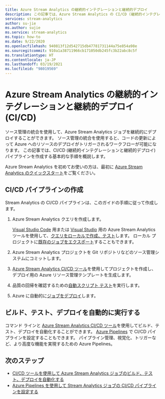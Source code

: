 ```yaml
---
title: Azure Stream Analytics の継続的インテグレーションと継続的デプロイ
description: この記事では、Azure Stream Analytics の CI/CD (継続的インテグレーションと継続的デプロイ) パイプラインについて概説します。
services: stream-analytics
author: su-jie
ms.author: sujie
ms.service: stream-analytics
ms.topic: how-to
ms.date: 9/22/2020
ms.openlocfilehash: 940813f12d542715db47781731144a75e854a98e
ms.sourcegitcommit: 910a1a38711966cb171050db245fc3b22abc8c5f
ms.translationtype: HT
ms.contentlocale: ja-JP
ms.lasthandoff: 03/19/2021
ms.locfileid: "98019569"
---
```

# <a name="continuous-integration-and-deployment-cicd-for-azure-stream-analytics"></a>Azure Stream Analytics の継続的インテグレーションと継続的デプロイ (CI/CD)

ソース管理の統合を使用して、Azure Stream Analytics ジョブを継続的にデプロイすることができます。 ソース管理の統合を使用すると、コードの更新によって Azure へのリソースのデプロイがトリガーされるワークフローが可能になります。 この記事では、CI/CD (継続的インテグレーションと継続的デプロイ) パイプラインを作成する基本的な手順を概説します。

Azure Stream Analytics を初めてお使いの方は、最初に [Azure Stream Analytics のクイックスタート](stream-analytics-quick-create-portal.md)をご覧ください。

## <a name="create-a-cicd-pipeline"></a>CI/CD パイプラインの作成

Stream Analytics の CI/CD パイプラインは、このガイドの手順に従って作成します。

1. Azure Stream Analytics クエリを作成します。

   [Visual Studio Code](./quick-create-visual-studio-code.md) 用または [Visual Studio](stream-analytics-quick-create-vs.md) 用の Azure Stream Analytics ツールを使用して、[クエリをローカルで作成、テスト](develop-locally.md)します。 ローカル プロジェクトに[既存のジョブをエクスポート](visual-studio-code-explore-jobs.md#export-a-job-to-a-local-project)することもできます。

2. Azure Stream Analytics プロジェクトを Git リポジトリなどのソース管理システムにコミットします。

3. [Azure Stream Analytics CI/CD ツール](cicd-tools.md)を使用してプロジェクトを作成し、デプロイ用の Azure リソース管理テンプレートを生成します。

4. 品質の回帰を確認するための[自動スクリプト テスト](cicd-tools.md#automated-test)を実行します。

5. Azure に自動的に[ジョブをデプロイ](cicd-tools.md#deploy-to-azure)します。

## <a name="auto-build-test-and-deploy"></a>ビルド、テスト、デプロイを自動的に実行する

コマンド ラインと [Azure Stream Analytics CI/CD ツール](cicd-tools.md)を使用してビルド、テスト、デプロイを自動化することができます。 [Azure Pipelines](set-up-cicd-pipeline.md) で CI/CD パイプラインを設定することもできます。 パイプライン管理、視覚化、トリガーなど、より高度な機能を実現するための Azure Pipelines。

## <a name="next-steps"></a>次のステップ

* [CI/CD ツールを使用して Azure Stream Analytics ジョブのビルド、テスト、デプロイを自動化する](cicd-tools.md)
* [Azure Pipelines を使用して Stream Analytics ジョブの CI/CD パイプラインを設定する](set-up-cicd-pipeline.md)